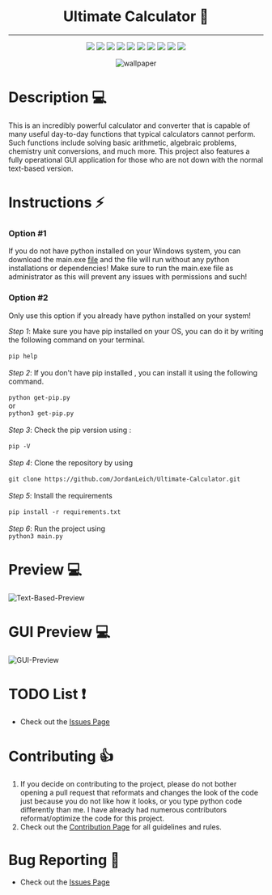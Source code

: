 <h1 align="center">
    Ultimate Calculator 🔢
</h1>
<hr>
<p align="center">
    <img src="https://img.shields.io/github/license/jordanleich/ultimate-calculator">
    <img src="https://img.shields.io/github/contributors/jordanleich/ultimate-calculator">
    <img src="https://img.shields.io/badge/-Outstanding-brightgreen">    
    <img src="https://img.shields.io/github/languages/code-size/JordanLeich/Ultimate-Calculator">    
    <img src="https://img.shields.io/github/repo-size/JordanLeich/Ultimate-Calculator"> 
    <img src="https://img.shields.io/tokei/lines/github/JordanLeich/Ultimate-Calculator?label=lines%20of%20code">
    <img src="https://img.shields.io/github/stars/jordanleich/ultimate-calculator?style=socialhttps://img.shields.io/tokei/lines/github/JordanLeich/Ultimate-Calculator?label=lines%20of%20code"> 
    <img src="https://img.shields.io/github/stars/jordanleich?label=user%20stars&style=social"> 
    <img src="https://img.shields.io/github/v/release/jordanleich/ultimate-calculator?include_prereleases"> 
    <img src="https://img.shields.io/github/last-commit/jordanleich/ultimate-calculator">    
</p>

<p align="center">
    <img src="images/gif.gif" alt="wallpaper">
</p>


# Description 💻
This is an incredibly powerful calculator and converter that is capable of many useful day-to-day functions that typical calculators cannot perform. Such functions include solving basic arithmetic, algebraic problems, chemistry unit conversions, and much more. This project also features a fully operational GUI application for those who are not down with the normal text-based version.

# Instructions ⚡
### Option #1
If you do not have python installed on your Windows system, you can download the main.exe [file](https://github.com/JordanLeich/Ultimate-Calculator/blob/main/main.exe) and the file will run without any python installations or dependencies! Make sure to run the main.exe file as administrator as this will prevent any issues with permissions and such!

### Option #2
Only use this option if you already have python installed on your system!

  *Step 1*:
    Make sure you have pip installed on your OS, you can do it by writing the following command on your terminal.<br/><br/>
    ```
    pip help
    ```<br/><br/>
   *Step 2*:
    If you don't have pip installed , you can install it using the following command.<br/><br/>
    ```
    python get-pip.py
    ```
    <br/>or <br/>
    ```
    python3 get-pip.py
    ```<br/><br/>
   *Step 3*:
    Check the pip version using :<br/><br/>
    ```
    pip -V
    ```<br/><br/>
    *Step 4*:
      Clone the repository by using <br/><br/>
      ```
      git clone https://github.com/JordanLeich/Ultimate-Calculator.git
      ```<br/><br/>
     *Step 5*:
      Install the requirements<br/><br/>
      ```
      pip install -r requirements.txt
      ```<br/><br/>
     *Step 6*:
      Run the project using<br/>
      ```
      python3 main.py
      ```

# Preview 💻
![Text-Based-Preview](images/textbaseddemo.gif "Text Based Preview")

# GUI Preview 💻
![GUI-Preview](images/guibaseddemo.gif "GUI Preview")

# TODO List ❗ 
- Check out the [Issues Page](https://github.com/JordanLeich/Ultimate-Calculator/issues/1)

# Contributing 👍
1. If you decide on contributing to the project, please do not bother opening a pull request that reformats and changes the look of the code just because you do not like how it looks, or you type python code differently than me. I have already had numerous contributors reformat/optimize the code for this project. 
1. Check out the [Contribution Page](https://github.com/JordanLeich/Ultimate-Calculator/blob/main/CONTRIBUTING.md) for all guidelines and rules.

# Bug Reporting 🐞
- Check out the [Issues Page](https://github.com/JordanLeich/Ultimate-Calculator/issues/7)
